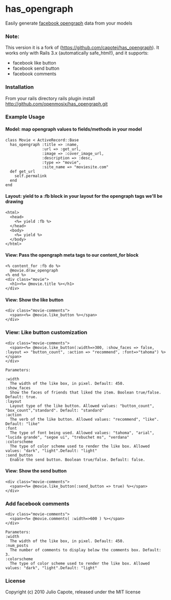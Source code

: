 # has_opengraph
Easily generate [facebook opengraph](http://developers.facebook.com/docs/opengraph) data from your models

### Note:

This version it is a fork of (https://github.com/capotej/has_opengraph).
It works only with Rails 3.x (automatically safe_html!), and it supports:
  
  * facebook like button
  * facebook send button
  * facebook comments

### Installation
From your rails directory
    rails plugin install http://github.com/openmosix/has_opengraph.git

### Example Usage

#### Model: map opengraph values to fields/methods in your model
    class Movie < ActiveRecord::Base
      has_opengraph :title => :name,
                    :url => :get_url,
                    :image => :cover_image_url,
                    :description => :desc,
                    :type => "movie",
                    :site_name => "moviesite.com"
      def get_url
        self.permalink
      end
    end

#### Layout: yield to a :fb block in your layout for the opengraph tags we'll be drawing
    <html>
      <head>
        <%= yield :fb %>
      </head>
      <body>
        <%= yield %>
      </body>
    </html>    

#### View: Pass the opengraph meta tags to our content_for block
    <% content_for :fb do %>
      @movie.draw_opengraph
    <% end %>
    <div class="movie">
      <h1><%= @movie.title %></h1>
    </div>

#### View: Show the like button
    <div class="movie-comments">
      <span><%= @movie.like_button %></span>
    </div>

### View: Like button customization
    <div class="movie-comments">
      <span><%= @movie.like_button(:width=>300, :show_faces => false, :layout => "button_count", :action => "recommend", :font=>"tahoma") %></span>
    </div>
  
    Parameters:

    :width 
      The width of the like box, in pixel. Default: 450.
    :show_faces
      Show the faces of friends that liked the item. Boolean true/false. Default: true.
    :layout
      Layout type of the like button. Allowed values: "button_count", "box_count","standard". Default: "standard"
    :action
      The verb of the like button. Allowed values: "recommend", "like". Default: "like"
    :font
      The type of font being used. Allowed values: "tahoma", "arial", "lucida grande", "segoe ui", "trebuchet ms", "verdana"
    :colorscheme
      The type of color scheme used to render the like box. Allowed values: "dark", "light".Default: "light"
    :send_button
      Enable the send button. Boolean true/false. Default: false.
  
#### View: Show the send button
    <div class="movie-comments">
      <span><%= @movie.like_button(:send_button => true) %></span>
    </div>

### Add facebook comments
    <div class="movie-comments">
      <span><%= @movie.comments( :width=>600 ) %></span>
    </div>
  
    Parameters:
    :width 
      The width of the like box, in pixel. Default: 450.
    :num_posts
      The number of comments to display below the comments box. Default: 3.
    :colorscheme
      The type of color scheme used to render the like box. Allowed values: "dark", "light".Default: "light"
  
### License

Copyright (c) 2010 Julio Capote, released under the MIT license
